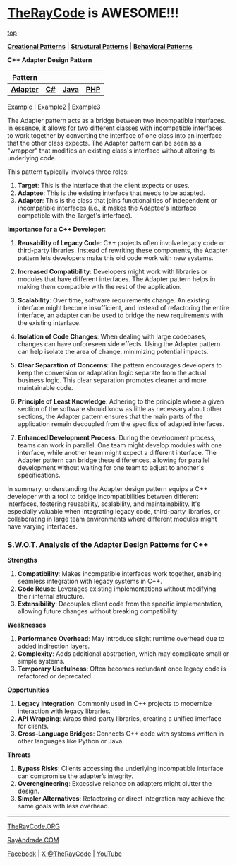 # [TheRayCode](../../../README.md) is AWESOME!!!

[top](../README.md)

**[Creational Patterns](../../Creational/README.md)** | **[Structural Patterns](..//README.md)** | **[Behavioral Patterns](../../Behavioral/README.md)**

**C++ Adapter Design Pattern**

|Pattern|   |   |   |
|---|---|---|---|
| [**Adapter**](README.md) | [**C#**](../../../Csharp/Structural/Adapter/README.md) | [**Java**](../../../Java/Structural/Adapter/README.md) | [**PHP**](../../../PHP/Structural/Adapter/README.md) |

[Example](Example/README.md) |  [Example2](Example2/README.md) | [Example3](Example3/README.md)

The Adapter pattern acts as a bridge between two incompatible interfaces. In essence, it allows for two different classes with incompatible interfaces to work together by converting the interface of one class into an interface that the other class expects. The Adapter pattern can be seen as a "wrapper" that modifies an existing class's interface without altering its underlying code.

This pattern typically involves three roles:

1. **Target**: This is the interface that the client expects or uses.
2. **Adaptee**: This is the existing interface that needs to be adapted.
3. **Adapter**: This is the class that joins functionalities of independent or incompatible interfaces (i.e., it makes the Adaptee's interface compatible with the Target's interface).

**Importance for a C++ Developer**:

1. **Reusability of Legacy Code**: C++ projects often involve legacy code or third-party libraries. Instead of rewriting these components, the Adapter pattern lets developers make this old code work with new systems.

2. **Increased Compatibility**: Developers might work with libraries or modules that have different interfaces. The Adapter pattern helps in making them compatible with the rest of the application.

3. **Scalability**: Over time, software requirements change. An existing interface might become insufficient, and instead of refactoring the entire interface, an adapter can be used to bridge the new requirements with the existing interface.

4. **Isolation of Code Changes**: When dealing with large codebases, changes can have unforeseen side effects. Using the Adapter pattern can help isolate the area of change, minimizing potential impacts.

5. **Clear Separation of Concerns**: The pattern encourages developers to keep the conversion or adaptation logic separate from the actual business logic. This clear separation promotes cleaner and more maintainable code.

6. **Principle of Least Knowledge**: Adhering to the principle where a given section of the software should know as little as necessary about other sections, the Adapter pattern ensures that the main parts of the application remain decoupled from the specifics of adapted interfaces.

7. **Enhanced Development Process**: During the development process, teams can work in parallel. One team might develop modules with one interface, while another team might expect a different interface. The Adapter pattern can bridge these differences, allowing for parallel development without waiting for one team to adjust to another's specifications.

In summary, understanding the Adapter design pattern equips a C++ developer with a tool to bridge incompatibilities between different interfaces, fostering reusability, scalability, and maintainability. It's especially valuable when integrating legacy code, third-party libraries, or collaborating in large team environments where different modules might have varying interfaces.

### **S.W.O.T. Analysis of the Adapter Design Patterns for C++**

**Strengths**  
1. **Compatibility**: Makes incompatible interfaces work together, enabling seamless integration with legacy systems in C++.  
2. **Code Reuse**: Leverages existing implementations without modifying their internal structure.  
3. **Extensibility**: Decouples client code from the specific implementation, allowing future changes without breaking compatibility.

**Weaknesses**  
1. **Performance Overhead**: May introduce slight runtime overhead due to added indirection layers.  
2. **Complexity**: Adds additional abstraction, which may complicate small or simple systems.  
3. **Temporary Usefulness**: Often becomes redundant once legacy code is refactored or deprecated.

**Opportunities**  
1. **Legacy Integration**: Commonly used in C++ projects to modernize interaction with legacy libraries.  
2. **API Wrapping**: Wraps third-party libraries, creating a unified interface for clients.  
3. **Cross-Language Bridges**: Connects C++ code with systems written in other languages like Python or Java.

**Threats**  
1. **Bypass Risks**: Clients accessing the underlying incompatible interface can compromise the adapter’s integrity.  
2. **Overengineering**: Excessive reliance on adapters might clutter the design.  
3. **Simpler Alternatives**: Refactoring or direct integration may achieve the same goals with less overhead.

---

[TheRayCode.ORG](https://www.TheRayCode.org)

[RayAndrade.COM](https://www.RayAndrade.com)

[Facebook](https://www.facebook.com/TheRayCode/) | [X @TheRayCode](https://www.x.com/TheRayCode/) | [YouTube](https://www.youtube.com/TheRayCode/)
